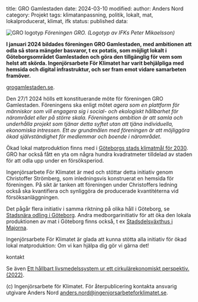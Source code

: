 title: GRO Gamlestaden
date: 2024-03-10
modified:
author: Anders Nord
category: Projekt
tags: klimatanpassning, politik, lokalt, mat, lokalproducerat, klimat, ifk
status: published
data:

<div class="post-image-left">
    <img alt="GRO logotyp" src="data/gro:logo_trans.png" />
    <em>Föreningen GRO. (Logotyp av IFKs Peter Mikaelsson)</em>
</div>

**I januari 2024 bildades föreningen GRO Gamlestaden, med ambitionen att odla så stora mängder basvaror, t ex potatis,
som möjligt lokalt i Göteborgsområdet Gamlestaden och göra den tillgänglig för vem
som helst att skörda. Ingenjörsarbete För Klimatet har varit behjälpliga med
hemsida och digital infrastruktur, och ser fram emot vidare samarbeten framöver.**

<a href="http://www.grogamlestaden.se/" target="_blank">grogamlestaden.se</a>.

Den 27/1 2024 hölls ett konstituerande möte för föreningen GRO Gamlestaden. Föreningens
ska enligt mötet *agera som en plattform för människor som vill engagera sig
i social- och ekologiskt hållbarhet för närområdet eller på större skala. Föreningens
ambition är att samla och underhålla projekt som tjänar detta syftet utan att tjäna
individuella, ekonomiska intressen. Ett av grundmålen med föreningen är att möjliggöra
ökad självständighet för medlemmar och boende i närområdet*.

Ökad lokal matproduktion finns med i <a href="https://goteborg.se/wps/wcm/connect/4578bcdd-0a21-4d90-98c5-8ec4e68b366b/G%C3%B6teborgs+Stads+milj%C3%B6-+och+klimatprogram+2021-2030.pdf?MOD=AJPERES"
target="_blank">Göteborgs stads klimatmål för 2030</a>. GRO har också fått en yta
om några hundra kvadratmeter tilldelad av staden för att odla upp under en
försöksperiod.

Ingenjörsarbete För Klimatet är med och stöttar detta initiativ genom Christoffer
Strömberg, som inledningsvis
konstruerat en hemsida för föreningen. På sikt är tanken att föreningen under Christoffers
ledning också ska kvantifiera och synliggöra de producerade kvantitéterna vid
försöksanläggningen.

Det pågår flera initiativ i samma riktning på
olika håll i Göteborg, se <a href="https://stadsnaraodling.goteborg.se/">Stadsnära
odling i Göteborg</a>. Andra medborgarinitiativ för att öka den lokala produktionen
av mat i Göteborg finns också, t ex <a href="https://stadsdelsvaxthus.se" target="_blank">Stadsdelsväxthus
i Majorna</a>.

Ingenjörsarbete För Klimatet är glada att kunna stötta alla initiativ för
ökad lokal matproduktion: Om vi kan hjälpa dig gör vi gärna det!

<a mailto="info@ingenjorsarbeteforklimatet.se">kontakt</a>

Se även <a href="https://goteborg.se/wps/wcm/connect/b628fcd8-b61f-4d9a-b917-979de0ec1d6a/Korr_N800_R_2022_3_Ett+h%C3%A5llbart+livsmedelsystem+ur+ett+cirkul%C3%A4rekonomiskt+perspektiv.pdf?MOD=AJPERES"
target="_blank">Ett hållbart livsmedelssystem ur ett cirkulärekonomiskt
perspektiv. (2022)</a>.

(c) Ingenjörsarbete för Klimatet. För återpublicering kontakta ansvarig utgivare
Anders Nord [anders.nord@ingenjorsarbeteforklimatet.se](mailto:anders.nord@ingenjorsarbeteforklimatet.se).
